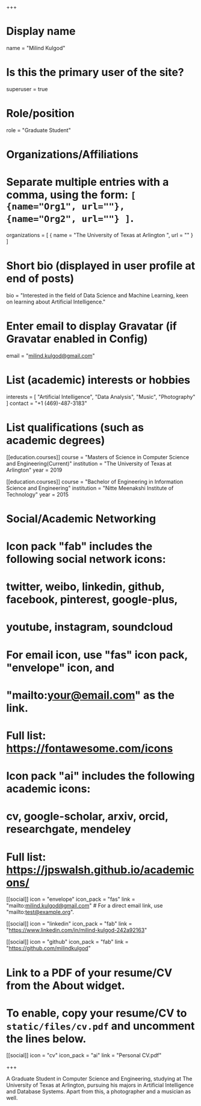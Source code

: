 +++
# Display name
name = "Milind Kulgod"

# Is this the primary user of the site?
superuser = true

# Role/position
role = "Graduate Student"

# Organizations/Affiliations
#   Separate multiple entries with a comma, using the form: `[ {name="Org1", url=""}, {name="Org2", url=""} ]`.
organizations = [ { name = "The University of Texas at Arlington ", url = "" } ]

# Short bio (displayed in user profile at end of posts)
bio = "Interested in the field of Data Science and Machine Learning, keen on learning about Artificial Intelligence."

# Enter email to display Gravatar (if Gravatar enabled in Config)
email = "milind.kulgod@gmail.com"

# List (academic) interests or hobbies
interests = [
  "Artificial Intelligence",
  "Data Analysis",
  "Music",
  "Photography"
]
contact = "+1 (469)-487-3183"
# List qualifications (such as academic degrees)
[[education.courses]]
  course = "Masters of Science in Computer Science and Engineering(Current)"
  institution = "The University of Texas at Arlington"
  year = 2019

[[education.courses]]
  course = "Bachelor of Engineering in Information Science and Engineering"
  institution = "Nitte Meenakshi Institute of Technology"
  year = 2015

# Social/Academic Networking
#
# Icon pack "fab" includes the following social network icons:
#
#   twitter, weibo, linkedin, github, facebook, pinterest, google-plus,
#   youtube, instagram, soundcloud
#
#   For email icon, use "fas" icon pack, "envelope" icon, and
#   "mailto:your@email.com" as the link.
#
#   Full list: https://fontawesome.com/icons
#
# Icon pack "ai" includes the following academic icons:
#
#   cv, google-scholar, arxiv, orcid, researchgate, mendeley
#
#   Full list: https://jpswalsh.github.io/academicons/

[[social]]
  icon = "envelope"
  icon_pack = "fas"
  link = "mailto:milind.kulgod@gmail.com"  # For a direct email link, use "mailto:test@example.org".

[[social]]
  icon = "linkedin"
  icon_pack = "fab"
  link = "https://www.linkedin.com/in/milind-kulgod-242a92163"
  
[[social]]
  icon = "github"
  icon_pack = "fab"
  link = "https://github.com/milindkulgod"
  

# Link to a PDF of your resume/CV from the About widget.
# To enable, copy your resume/CV to `static/files/cv.pdf` and uncomment the lines below.
 [[social]]
   icon = "cv"
   icon_pack = "ai"
   link = "Personal CV.pdf"

+++

A Graduate Student in Computer Science and Engineering, studying at The University of Texas at Arlington, pursuing his majors in Artificial Intelligence and Database Systems. Apart from this, a photographer and a musician as well.
